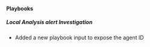 
#### Playbooks

##### Local Analysis alert Investigation

- Added a new playbook input to expose the agent ID 
